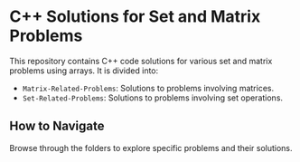 # C++ Solutions for Set and Matrix Problems
This repository contains C++ code solutions for various set and matrix problems using arrays. It is divided into:
- `Matrix-Related-Problems`: Solutions to problems involving matrices.
- `Set-Related-Problems`: Solutions to problems involving set operations.

## How to Navigate
Browse through the folders to explore specific problems and their solutions.
